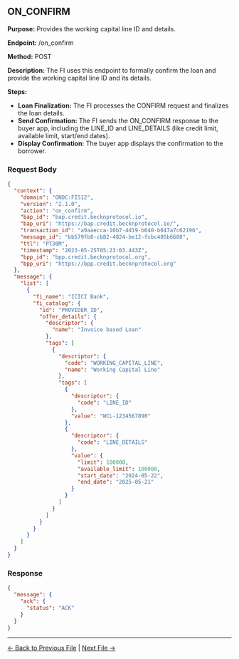 ## ON_CONFIRM

**Purpose:** Provides the working capital line ID and details.

**Endpoint:** /on_confirm

**Method:** POST

**Description:** The FI uses this endpoint to formally confirm the loan and provide the working capital line ID and its details.

**Steps:**
  - **Loan Finalization:** The FI processes the CONFIRM request and finalizes the loan details.
  - **Send Confirmation:** The FI sends the ON_CONFIRM response to the buyer app, including the LINE_ID and LINE_DETAILS (like credit limit, available limit, start/end dates).
  - **Display Confirmation:** The buyer app displays the confirmation to the borrower.


### Request Body

``` json
{
  "context": {
    "domain": "ONDC:FIS12",
    "version": "2.1.0",
    "action": "on_confirm",
    "bap_id": "bap.credit.becknprotocol.io",
    "bap_uri": "https://bap.credit.becknprotocol.io/",
    "transaction_id": "a9aaecca-10b7-4d19-b640-b047a7c62196",
    "message_id": "bb579fb8-cb82-4824-be12-fcbc405b6608",
    "ttl": "PT30M",
    "timestamp": "2023-05-25T05:23:03.443Z",
    "bpp_id": "bpp.credit.becknprotocol.org",
    "bpp_uri": "https://bpp.credit.becknprotocol.org"
  },
  "message": {
    "list": [
      {
        "fi_name": "ICICI Bank",
        "fi_catalog": {
          "id": "PROVIDER_ID",
          "offer_details": {
            "descriptor": {
              "name": "Invoice based Loan"
            },
            "tags": [
              {
                "descriptor": {
                  "code": "WORKING_CAPITAL_LINE",
                  "name": "Working Capital Line"
                },
                "tags": [
                  {
                    "descriptor": {
                      "code": "LINE_ID"
                    },
                    "value": "WCL-1234567890" 
                  },
                  {
                    "descriptor": {
                      "code": "LINE_DETAILS" 
                    },
                    "value": {
                      "limit": 100000,
                      "available_limit": 100000,
                      "start_date": "2024-05-22",
                      "end_date": "2025-05-21"
                    }
                  }
                ]
              }
            ]
          }
        }
      }
    ]
  }
}
```

### Response

```json
{
  "message": {
    "ack": {
      "status": "ACK"
    }
  }
}
```


---

<p align="center">

[← Back to Previous File](confirm.md) | [Next File →](update.md)

</p>

